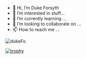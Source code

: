 - 👋 Hi, I’m Duke Forsyth
- 👀 I’m interested in stuff...
- 🌱 I’m currently learning ...
- 💞️ I’m looking to collaborate on ...
- 📫 How to reach me ...


<p align="left"> <img src="https://komarev.com/ghpvc/?username=dukeFo&label=Profile%20views&color=0e75b6&style=flat" alt="dukeFo" /> </p>


[![trophy](https://github-profile-trophy.vercel.app/?username=dukeFo)](https://github.com/dukeFo/github-profile-trophy)

<!---
dukeFo/dukeFo is a ✨ special ✨ repository because its `README.md` (this file) appears on your GitHub profile.
You can click the Preview link to take a look at your changes.
--->



